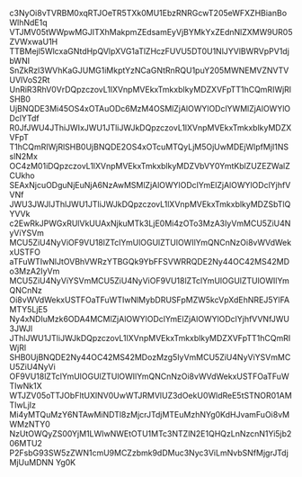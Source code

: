 c3NyOi8vTVRBM0xqRTJOeTR5TXk0MU1EbzRNRGcwT205eWFXZHBianBoWlhNdE1q
VTJMV05tWWpwMGJITXhMakpmZEdsamEyVjBYMkYxZEdnNlZXMW9UR05ZVWxwaU1H
TTBMejl5WlcxaGNtdHpQVlpXVG1aTlZHczFUVU5DT0U1NlJYVlBWRVpPV1djbWNI
SnZkRzl3WVhKaGJUMG1iMkptYzNCaGNtRnRQU1puY205MWNEMVZNVTVUVlVoS2Rt
UnRiR3RhV0VrDQpzczovL1lXVnpMVEkxTmkxblkyMDZXVFpTT1hCQmRIWjRlSHB0
UjBNQDE3Mi45OS4xOTAuODc6MzM4OSMlZjAlOWYlODclYWMlZjAlOWYlODclYTdf
R0JfJWU4JThiJWIxJWU1JTliJWJkDQpzczovL1lXVnpMVEkxTmkxblkyMDZXVFpT
T1hCQmRIWjRlSHB0UjBNQDE2OS4xOTcuMTQyLjM5OjUwMDEjWlpfMjI1NSslN2Mx
OC4zM01iDQpzczovL1lXVnpMVEkxTmkxblkyMDZVbVY0YmtKblZUZEZWalZCUkho
SEAxNjcuODguNjEuNjA6NzAwMSMlZjAlOWYlODclYmElZjAlOWYlODclYjhfVVNf
JWU3JWJlJThlJWU1JTliJWJkDQpzczovL1lXVnpMVEkxTmkxblkyMDZSbTlQYVVk
c2EwRkJPWGxRUlVkUUAxNjkuMTk3LjE0Mi4zOTo3MzA3IyVmMCU5ZiU4NyViYSVm
MCU5ZiU4NyViOF9VU18lZTclYmUlOGUlZTUlOWIlYmQNCnNzOi8vWVdWekxUSTFO
aTFuWTIwNlJtOVBhVWRzYTBGQk9YbFFSVWRRQDE2Ny44OC42MS42MDo3MzA2IyVm
MCU5ZiU4NyViYSVmMCU5ZiU4NyViOF9VU18lZTclYmUlOGUlZTUlOWIlYmQNCnNz
Oi8vWVdWekxUSTFOaTFuWTIwNlMybDRUSFpMZW5kcVpXdEhNREJ5YlFAMTY5LjE5
Ny4xNDIuMzk6ODA4MCMlZjAlOWYlODclYmElZjAlOWYlODclYjhfVVNfJWU3JWJl
JThlJWU1JTliJWJkDQpzczovL1lXVnpMVEkxTmkxblkyMDZXVFpTT1hCQmRIWjRl
SHB0UjBNQDE2Ny44OC42MS42MDozMzg5IyVmMCU5ZiU4NyViYSVmMCU5ZiU4NyVi
OF9VU18lZTclYmUlOGUlZTUlOWIlYmQNCnNzOi8vWVdWekxUSTFOaTFuWTIwNk1X
WTJZV05oTTJObFltUXlNV0UwWTJRMVlUZ3dOekU0WldReE5tSTNOR01AMTIwLjIz
Mi4yMTQuMzY6NTAwMiNDTl8zMjcrJTdjMTEuMzhNYg0KdHJvamFuOi8vMWMzNTY0
NzUtOWQyZS00YjM1LWIwNWEtOTU1MTc3NTZlN2E1QHQzLnNzcnN1Yi5jb206MTU2
P2FsbG93SW5zZWN1cmU9MCZzbmk9dDMuc3Nyc3ViLmNvbSNfMjgrJTdjMjUuMDNN
Yg0K

